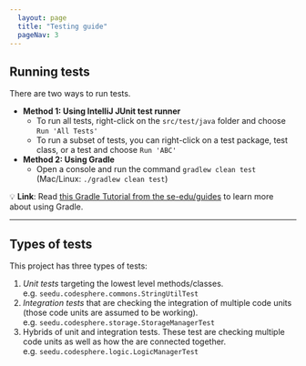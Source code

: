 ```yaml
---
  layout: page
  title: "Testing guide"
  pageNav: 3
---
```


<!-- -------------------------------------------------------------------------------------------------------------------- -->

## Running tests

There are two ways to run tests.

* **Method 1: Using IntelliJ JUnit test runner**
  * To run all tests, right-click on the `src/test/java` folder and choose `Run 'All Tests'`
  * To run a subset of tests, you can right-click on a test package,
    test class, or a test and choose `Run 'ABC'`
* **Method 2: Using Gradle**
  * Open a console and run the command `gradlew clean test` (Mac/Linux: `./gradlew clean test`)

<div markdown="span" class="alert alert-primary">

:bulb: **Link**: Read [this Gradle Tutorial from the se-edu/guides](https://se-education.org/guides/tutorials/gradle.html) to learn more about using Gradle.
</div>

--------------------------------------------------------------------------------------------------------------------

## Types of tests

This project has three types of tests:

1. *Unit tests* targeting the lowest level methods/classes.<br>
   e.g. `seedu.codesphere.commons.StringUtilTest`
2. *Integration tests* that are checking the integration of multiple code units (those code units are assumed to be working).<br>
   e.g. `seedu.codesphere.storage.StorageManagerTest`
3. Hybrids of unit and integration tests. These test are checking multiple code units as well as how the are connected together.<br>
   e.g. `seedu.codesphere.logic.LogicManagerTest`
